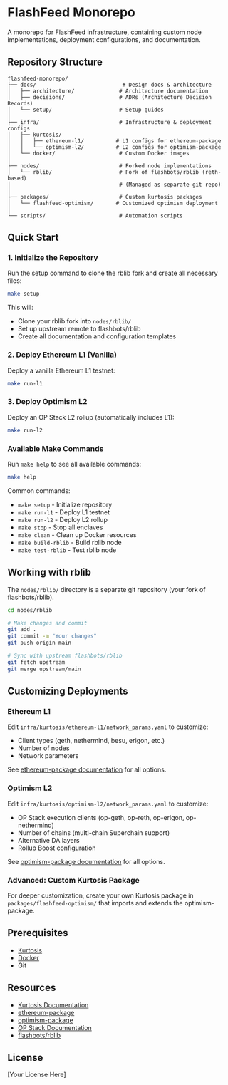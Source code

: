 # FlashFeed Monorepo

A monorepo for FlashFeed infrastructure, containing custom node implementations, deployment configurations, and documentation.

## Repository Structure

```
flashfeed-monorepo/
├── docs/                           # Design docs & architecture
│   ├── architecture/              # Architecture documentation
│   ├── decisions/                 # ADRs (Architecture Decision Records)
│   └── setup/                     # Setup guides
│
├── infra/                         # Infrastructure & deployment configs
│   ├── kurtosis/
│   │   ├── ethereum-l1/          # L1 configs for ethereum-package
│   │   └── optimism-l2/          # L2 configs for optimism-package
│   └── docker/                    # Custom Docker images
│
├── nodes/                         # Forked node implementations
│   └── rblib/                     # Fork of flashbots/rblib (reth-based)
│                                  # (Managed as separate git repo)
│
├── packages/                      # Custom kurtosis packages
│   └── flashfeed-optimism/       # Customized optimism deployment
│
└── scripts/                       # Automation scripts
```

## Quick Start

### 1. Initialize the Repository

Run the setup command to clone the rblib fork and create all necessary files:

```bash
make setup
```

This will:
- Clone your rblib fork into `nodes/rblib/`
- Set up upstream remote to flashbots/rblib
- Create all documentation and configuration templates

### 2. Deploy Ethereum L1 (Vanilla)

Deploy a vanilla Ethereum L1 testnet:

```bash
make run-l1
```

### 3. Deploy Optimism L2

Deploy an OP Stack L2 rollup (automatically includes L1):

```bash
make run-l2
```

### Available Make Commands

Run `make help` to see all available commands:

```bash
make help
```

Common commands:
- `make setup` - Initialize repository
- `make run-l1` - Deploy L1 testnet
- `make run-l2` - Deploy L2 rollup
- `make stop` - Stop all enclaves
- `make clean` - Clean up Docker resources
- `make build-rblib` - Build rblib node
- `make test-rblib` - Test rblib node

## Working with rblib

The `nodes/rblib/` directory is a separate git repository (your fork of flashbots/rblib).

```bash
cd nodes/rblib

# Make changes and commit
git add .
git commit -m "Your changes"
git push origin main

# Sync with upstream flashbots/rblib
git fetch upstream
git merge upstream/main
```

## Customizing Deployments

### Ethereum L1

Edit `infra/kurtosis/ethereum-l1/network_params.yaml` to customize:
- Client types (geth, nethermind, besu, erigon, etc.)
- Number of nodes
- Network parameters

See [ethereum-package documentation](https://github.com/ethpandaops/ethereum-package) for all options.

### Optimism L2

Edit `infra/kurtosis/optimism-l2/network_params.yaml` to customize:
- OP Stack execution clients (op-geth, op-reth, op-erigon, op-nethermind)
- Number of chains (multi-chain Superchain support)
- Alternative DA layers
- Rollup Boost configuration

See [optimism-package documentation](https://github.com/ethpandaops/optimism-package) for all options.

### Advanced: Custom Kurtosis Package

For deeper customization, create your own Kurtosis package in `packages/flashfeed-optimism/` that imports and extends the optimism-package.

## Prerequisites

- [Kurtosis](https://docs.kurtosis.com/install)
- [Docker](https://docs.docker.com/get-docker/)
- Git

## Resources

- [Kurtosis Documentation](https://docs.kurtosis.com)
- [ethereum-package](https://github.com/ethpandaops/ethereum-package)
- [optimism-package](https://github.com/ethpandaops/optimism-package)
- [OP Stack Documentation](https://docs.optimism.io/stack/getting-started)
- [flashbots/rblib](https://github.com/flashbots/rblib)

## License

[Your License Here]